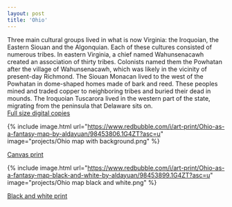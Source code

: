 ```yaml
---
layout: post
title: 'Ohio'
---
```

Three main cultural groups lived in what is now Virginia: the Iroquoian, the Eastern Siouan and the Algonquian. Each of these cultures consisted of numerous tribes. In eastern Virginia, a chief named Wahunsenacawh created an association of thirty tribes. Colonists named them the Powhatan after the village of Wahunsenacawh, which was likely in the vicinity of present-day Richmond. The Siouan Monacan lived to the west of the Powhatan in dome-shaped homes made of bark and reed. These peoples mined and traded copper to neighboring tribes and buried their dead in mounds. The Iroquoian Tuscarora lived in the western part of the state, migrating from the peninsula that Delaware sits on. 
<br>
[Full size digital copies](https://aldayuan.itch.io/ohio-as-a-fantasy-map)
<br>

{% include image.html url="https://www.redbubble.com/i/art-print/Ohio-as-a-fantasy-map-by-aldayuan/98453806.1G4ZT?asc=u" image="projects/Ohio map with background.png" %}

[Canvas print](https://www.redbubble.com/i/art-print/Ohio-as-a-fantasy-map-by-aldayuan/98453806.1G4ZT?asc=u)

{% include image.html url="https://www.redbubble.com/i/art-print/Ohio-as-a-fantasy-map-black-and-white-by-aldayuan/98453899.1G4ZT?asc=u" image="projects/Ohio map black and white.png" %}

[Black and white print](https://www.redbubble.com/i/art-print/Ohio-as-a-fantasy-map-black-and-white-by-aldayuan/98453899.1G4ZT?asc=u)
